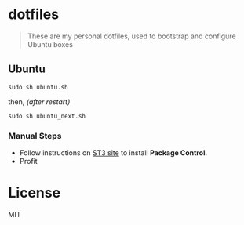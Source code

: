 # dotfiles

> These are my personal dotfiles, used to bootstrap and configure Ubuntu boxes

## Ubuntu

````shell
sudo sh ubuntu.sh
````

then, _(after restart)_

```shell
sudo sh ubuntu_next.sh
```

### Manual Steps

- Follow instructions on [ST3 site](https://sublime.wbond.net/installation#ST3) to install **Package Control**.
- Profit

# License

MIT
